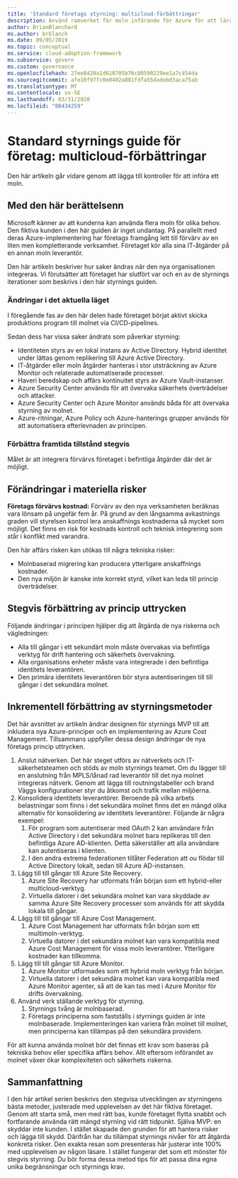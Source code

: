 ```yaml
---
title: 'Standard företags styrning: multicloud-förbättringar'
description: Använd ramverket för moln införande för Azure för att lära dig mer om flera moln och hur du integrerar flera moln i befintliga åtgärder.
author: BrianBlanchard
ms.author: brblanch
ms.date: 09/05/2019
ms.topic: conceptual
ms.service: cloud-adoption-framework
ms.subservice: govern
ms.custom: governance
ms.openlocfilehash: 27ee8420a1d610705b76c80590229ee1a7c454da
ms.sourcegitcommit: afe10f97fc0e0402a881fdfa55dadebd3aca75ab
ms.translationtype: MT
ms.contentlocale: sv-SE
ms.lasthandoff: 03/31/2020
ms.locfileid: "80434259"
---
```

<!-- cSpell:ignore MPLS -->

# <a name="standard-enterprise-governance-guide-multicloud-improvement"></a>Standard styrnings guide för företag: multicloud-förbättringar

Den här artikeln går vidare genom att lägga till kontroller för att införa ett moln.

## <a name="advancing-the-narrative"></a>Med den här berättelsenn

Microsoft känner av att kunderna kan använda flera moln för olika behov. Den fiktiva kunden i den här guiden är inget undantag. På parallellt med deras Azure-implementering har företags framgång lett till förvärv av en liten men kompletterande verksamhet. Företaget kör alla sina IT-åtgärder på en annan moln leverantör.

Den här artikeln beskriver hur saker ändras när den nya organisationen integreras. Vi förutsätter att företaget har slutfört var och en av de styrnings iterationer som beskrivs i den här styrnings guiden.

### <a name="changes-in-the-current-state"></a>Ändringar i det aktuella läget

I föregående fas av den här delen hade företaget börjat aktivt skicka produktions program till molnet via CI/CD-pipelines.

Sedan dess har vissa saker ändrats som påverkar styrning:

- Identiteten styrs av en lokal instans av Active Directory. Hybrid identitet under lättas genom replikering till Azure Active Directory.
- IT-åtgärder eller moln åtgärder hanteras i stor utsträckning av Azure Monitor och relaterade automatiserade processer.
- Haveri beredskap och affärs kontinuitet styrs av Azure Vault-instanser.
- Azure Security Center används för att övervaka säkerhets överträdelser och attacker.
- Azure Security Center och Azure Monitor används båda för att övervaka styrning av molnet.
- Azure-ritningar, Azure Policy och Azure-hanterings grupper används för att automatisera efterlevnaden av principen.

### <a name="incrementally-improve-the-future-state"></a>Förbättra framtida tillstånd stegvis

Målet är att integrera förvärvs företaget i befintliga åtgärder där det är möjligt.

## <a name="changes-in-tangible-risks"></a>Förändringar i materiella risker

**Företags förvärvs kostnad:** Förvärv av den nya verksamheten beräknas vara lönsam på ungefär fem år. På grund av den långsamma avkastnings graden vill styrelsen kontrol lera anskaffnings kostnaderna så mycket som möjligt. Det finns en risk för kostnads kontroll och teknisk integrering som står i konflikt med varandra.

Den här affärs risken kan utökas till några tekniska risker:

- Molnbaserad migrering kan producera ytterligare anskaffnings kostnader.
- Den nya miljön är kanske inte korrekt styrd, vilket kan leda till princip överträdelser.

## <a name="incremental-improvement-of-the-policy-statements"></a>Stegvis förbättring av princip uttrycken

Följande ändringar i principen hjälper dig att åtgärda de nya riskerna och vägledningen:

- Alla till gångar i ett sekundärt moln måste övervakas via befintliga verktyg för drift hantering och säkerhets övervakning.
- Alla organisations enheter måste vara integrerade i den befintliga identitets leverantören.
- Den primära identitets leverantören bör styra autentiseringen till till gångar i det sekundära molnet.

## <a name="incremental-improvement-of-governance-practices"></a>Inkrementell förbättring av styrningsmetoder

Det här avsnittet av artikeln ändrar designen för styrnings MVP till att inkludera nya Azure-principer och en implementering av Azure Cost Management. Tillsammans uppfyller dessa design ändringar de nya företags princip uttrycken.

1. Anslut nätverken. Det här steget utförs av nätverkets och IT-säkerhetsteamen och stöds av moln styrnings teamet. Om du lägger till en anslutning från MPLS/lånad rad leverantör till det nya molnet integreras nätverk. Genom att lägga till routningstabeller och brand Väggs konfigurationer styr du åtkomst och trafik mellan miljöerna.
2. Konsolidera identitets leverantörer. Beroende på vilka arbets belastningar som finns i det sekundära molnet finns det en mängd olika alternativ för konsolidering av identitets leverantörer. Följande är några exempel:
    1. För program som autentiserar med OAuth 2 kan användare från Active Directory i det sekundära molnet bara replikeras till den befintliga Azure AD-klienten. Detta säkerställer att alla användare kan autentiseras i klienten.
    2. I den andra extrema federationen tillåter Federation att ou flödar till Active Directory lokalt, sedan till Azure AD-instansen.
3. Lägg till till gångar till Azure Site Recovery.
    1. Azure Site Recovery har utformats från början som ett hybrid-eller multicloud-verktyg.
    2. Virtuella datorer i det sekundära molnet kan vara skyddade av samma Azure Site Recovery processer som används för att skydda lokala till gångar.
4. Lägg till till gångar till Azure Cost Management.
    1. Azure Cost Management har utformats från början som ett multimoln-verktyg.
    2. Virtuella datorer i det sekundära molnet kan vara kompatibla med Azure Cost Management för vissa moln leverantörer. Ytterligare kostnader kan tillkomma.
5. Lägg till till gångar till Azure Monitor.
    1. Azure Monitor utformades som ett hybrid moln verktyg från början.
    2. Virtuella datorer i det sekundära molnet kan vara kompatibla med Azure Monitor agenter, så att de kan tas med i Azure Monitor för drifts övervakning.
6. Använd verk ställande verktyg för styrning.
    1. Styrnings tvång är molnbaserad.
    2. Företags principerna som fastställs i styrnings guiden är inte molnbaserade. Implementeringen kan variera från molnet till molnet, men principerna kan tillämpas på den sekundära providern.

För att kunna använda molnet bör det finnas ett krav som baseras på tekniska behov eller specifika affärs behov. Allt eftersom införandet av molnet växer ökar komplexiteten och säkerhets riskerna.

## <a name="conclusion"></a>Sammanfattning

I den här artikel serien beskrivs den stegvisa utvecklingen av styrningens bästa metoder, justerade med upplevelsen av det här fiktiva företaget. Genom att starta små, men med rätt bas, kunde företaget flytta snabbt och fortfarande använda rätt mängd styrning vid rätt tidpunkt. Själva MVP: en skyddar inte kunden. I stället skapade den grunden för att hantera risker och lägga till skydd. Därifrån har du tillämpat styrnings nivåer för att åtgärda konkreta risker. Den exakta resan som presenteras här justerar inte 100% med upplevelsen av någon läsare. I stället fungerar det som ett mönster för stegvis styrning. Du bör forma dessa metod tips för att passa dina egna unika begränsningar och styrnings krav.
